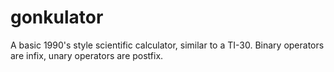 # gonkulator

A basic 1990's style scientific calculator, similar to a TI-30.  Binary operators are infix, unary operators are postfix.

